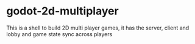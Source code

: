 # godot-2d-multiplayer
This is a shell to build 2D multi player games, it has the server, client and lobby and game state sync across players
